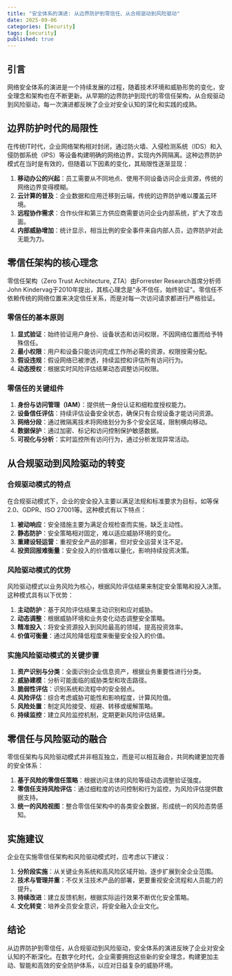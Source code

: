 ```yaml
---
title: "安全体系的演进: 从边界防护到零信任、从合规驱动到风险驱动"
date: 2025-09-06
categories: [Security]
tags: [security]
published: true
---
```

## 引言

网络安全体系的演进是一个持续发展的过程，随着技术环境和威胁形势的变化，安全理念和架构也在不断更新。从早期的边界防护到现代的零信任架构，从合规驱动到风险驱动，每一次演进都反映了企业对安全认知的深化和实践的成熟。

## 边界防护时代的局限性

在传统IT时代，企业网络架构相对封闭，通过防火墙、入侵检测系统（IDS）和入侵防御系统（IPS）等设备构建明确的网络边界，实现内外网隔离。这种边界防护模式在当时是有效的，但随着以下因素的变化，其局限性逐渐显现：

1. **移动办公的兴起**：员工需要从不同地点、使用不同设备访问企业资源，传统的网络边界变得模糊。
2. **云计算的普及**：企业数据和应用迁移到云端，传统的边界防护难以覆盖云环境。
3. **远程协作需求**：合作伙伴和第三方供应商需要访问企业内部系统，扩大了攻击面。
4. **内部威胁增加**：统计显示，相当比例的安全事件来自内部人员，边界防护对此无能为力。

## 零信任架构的核心理念

零信任架构（Zero Trust Architecture, ZTA）由Forrester Research首席分析师John Kindervag于2010年提出，其核心理念是"永不信任，始终验证"。零信任不依赖传统的网络位置来决定信任关系，而是对每一次访问请求都进行严格验证。

### 零信任的基本原则

1. **显式验证**：始终验证用户身份、设备状态和访问权限，不因网络位置而给予特殊信任。
2. **最小权限**：用户和设备只能访问完成工作所必需的资源，权限按需分配。
3. **假设违规**：假设网络已被渗透，持续监控和评估所有访问行为。
4. **动态授权**：根据实时风险评估结果动态调整访问权限。

### 零信任的关键组件

1. **身份与访问管理（IAM）**：提供统一身份认证和细粒度授权能力。
2. **设备信任评估**：持续评估设备安全状态，确保只有合规设备才能访问资源。
3. **网络分段**：通过微隔离技术将网络划分为多个安全区域，限制横向移动。
4. **数据保护**：通过加密、标记和访问控制保护敏感数据。
5. **可视化与分析**：实时监控所有访问行为，通过分析发现异常活动。

## 从合规驱动到风险驱动的转变

### 合规驱动模式的特点

在合规驱动模式下，企业的安全投入主要以满足法规和标准要求为目标，如等保2.0、GDPR、ISO 27001等。这种模式有以下特点：

1. **被动响应**：安全措施主要为满足合规检查而实施，缺乏主动性。
2. **静态防护**：安全策略相对固定，难以适应威胁环境的变化。
3. **重建设轻运营**：重视安全产品的部署，但对安全运营关注不足。
4. **投资回报难衡量**：安全投入的价值难以量化，影响持续投资决策。

### 风险驱动模式的优势

风险驱动模式以业务风险为核心，根据风险评估结果来制定安全策略和投入决策。这种模式具有以下优势：

1. **主动防护**：基于风险评估结果主动识别和应对威胁。
2. **动态调整**：根据威胁环境和业务变化动态调整安全策略。
3. **精准投入**：将安全资源投入到风险最高的领域，提高投资效率。
4. **价值可衡量**：通过风险降低程度来衡量安全投入的价值。

### 实施风险驱动模式的关键步骤

1. **资产识别与分类**：全面识别企业信息资产，根据业务重要性进行分类。
2. **威胁建模**：分析可能面临的威胁类型和攻击路径。
3. **脆弱性评估**：识别系统和流程中的安全弱点。
4. **风险评估**：综合考虑威胁可能性和影响程度，计算风险值。
5. **风险处置**：制定风险接受、规避、转移或缓解策略。
6. **持续监控**：建立风险监控机制，定期更新风险评估结果。

## 零信任与风险驱动的融合

零信任架构与风险驱动模式并非相互独立，而是可以相互融合，共同构建更加完善的安全体系：

1. **基于风险的零信任策略**：根据访问主体的风险等级动态调整验证强度。
2. **零信任支持风险评估**：通过细粒度的访问控制和行为监控，为风险评估提供数据支持。
3. **统一的风险视图**：整合零信任架构中的各类安全数据，形成统一的风险态势感知。

## 实施建议

企业在实施零信任架构和风险驱动模式时，应考虑以下建议：

1. **分阶段实施**：从关键业务系统和高风险区域开始，逐步扩展到全企业范围。
2. **技术与管理并重**：不仅关注技术产品的部署，更要重视安全流程和人员能力的提升。
3. **持续改进**：建立反馈机制，根据实际运行效果不断优化安全策略。
4. **文化转变**：培养全员安全意识，将安全融入企业文化。

## 结论

从边界防护到零信任，从合规驱动到风险驱动，安全体系的演进反映了企业对安全认知的不断深化。在数字化时代，企业需要拥抱这些新的安全理念，构建更加主动、智能和高效的安全防护体系，以应对日益复杂的威胁环境。